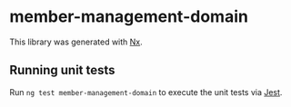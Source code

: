 # member-management-domain

This library was generated with [Nx](https://nx.dev).

## Running unit tests

Run `ng test member-management-domain` to execute the unit tests via [Jest](https://jestjs.io).
